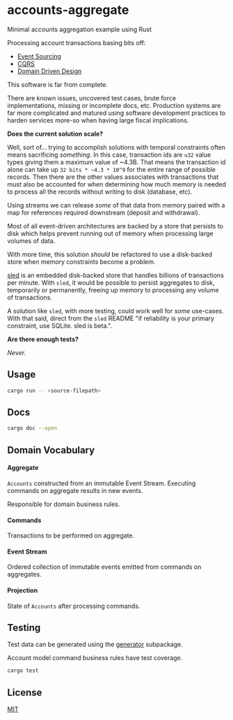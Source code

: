 # accounts-aggregate

Minimal accounts aggregation example using Rust

Processing account transactions basing bits off:

- [Event Sourcing](https://martinfowler.com/eaaDev/EventSourcing.html)
- [CQRS](https://martinfowler.com/bliki/CQRS.html)
- [Domain Driven Design](https://martinfowler.com/tags/domain%20driven%20design.html)

This software is far from complete.

There are known issues, uncovered test cases, brute force implementations, missing or incomplete docs, etc. Production systems are far more complicated and matured using software development practices to harden services more-so when having large fiscal implications.

**Does the current solution scale?**

Well, sort of... trying to accomplish solutions with temporal constraints often means sacrificing _something_. In this case, transaction ids are `u32` value types giving them a maximum value of ~4.3B. That means the transaction id alone can take up `32 bits * ~4.3 * 10^9` for the entire range of possible records. Then there are the other values associates with transactions that must also be accounted for when determining how much memory is needed to process all the records without writing to disk (database, etc).

Using streams we can release _some_ of that data from memory paired with a map for references required downstream (deposit and withdrawal).

Most of all event-driven architectures are backed by a store that persists to disk which helps prevent running out of memory when processing large volumes of data.

With more time, this solution _should_ be refactored to use a disk-backed store when memory constraints become a problem.

[sled](https://github.com/spacejam/sled) is an embedded disk-backed store that handles billions of transactions per minute. With `sled`, it would be possible to persist aggregates to disk, temporarily or permanently, freeing up memory to processing any volume of transactions.

A solution like `sled`, with more testing, could work well for *some* use-cases. With that said, direct from the `sled` README "if reliability is your primary constraint, use SQLite. sled is beta.".

**Are there enough tests?**

_Never._

## Usage 

```bash
cargo run -- <source-filepath>
```

## Docs

```bash
cargo doc --open
```

## Domain Vocabulary

#### Aggregate

`Accounts` constructed from an immutable Event Stream. Executing commands on aggregate results in new events.

Responsible for domain business rules.

#### Commands

Transactions to be performed on aggregate.

#### Event Stream

Ordered collection of immutable events emitted from commands on aggregates.  

#### Projection

State of `Accounts` after processing commands.

## Testing

Test data can be generated using the [generator](./generator) subpackage.

Account model command business rules have test coverage.

```bash
cargo test
```

## License

[MIT](LICENSE)
